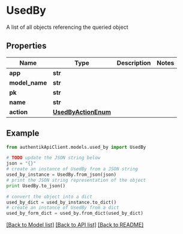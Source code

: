 # UsedBy

A list of all objects referencing the queried object

## Properties
Name | Type | Description | Notes
------------ | ------------- | ------------- | -------------
**app** | **str** |  | 
**model_name** | **str** |  | 
**pk** | **str** |  | 
**name** | **str** |  | 
**action** | [**UsedByActionEnum**](UsedByActionEnum.md) |  | 

## Example

```python
from authentikApiClient.models.used_by import UsedBy

# TODO update the JSON string below
json = "{}"
# create an instance of UsedBy from a JSON string
used_by_instance = UsedBy.from_json(json)
# print the JSON string representation of the object
print UsedBy.to_json()

# convert the object into a dict
used_by_dict = used_by_instance.to_dict()
# create an instance of UsedBy from a dict
used_by_form_dict = used_by.from_dict(used_by_dict)
```
[[Back to Model list]](../README.md#documentation-for-models) [[Back to API list]](../README.md#documentation-for-api-endpoints) [[Back to README]](../README.md)


